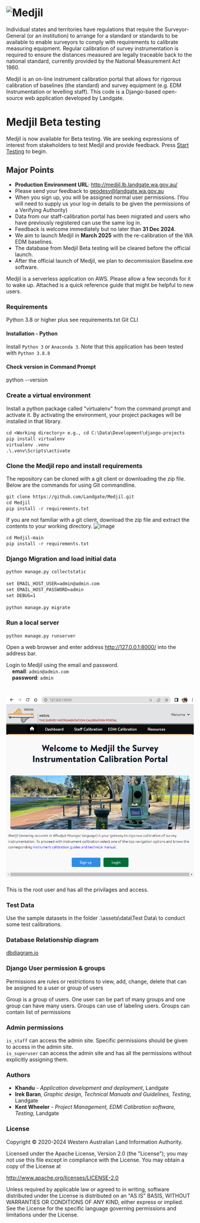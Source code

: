 # ![Medjil](https://github.com/Landgate/Medjil/blob/main/assets/logo-drawing.svg)

Individual states and territories have regulations that require the Surveyor-General (or an institution) to arrange for a standard or standards to be available to enable surveyors to comply with requirements to calibrate measuring equipment. Regular calibration of survey instrumentation is required to ensure the distances measured are legally traceable back to the national standard, currently provided by the National Measurement Act 1960.


Medjil is an on-line instrument calibration portal that allows for rigorous calibration of baselines (the standard) and survey equipment (e.g. EDM Instrumentation or levelling staff).
This code is a Django-based open-source web application developed by Landgate. 

# Medjil Beta testing

Medjil is now available for Beta testing. We are seeking expressions of interest from stakeholders to test Medjil and provide feedback.
Press [Start Testing](http://medjil.lb.landgate.wa.gov.au) to begin. 

## Major Points

- **Production Environment URL**: http://medjil.lb.landgate.wa.gov.au/
- Please send your feedback to geodesy@landgate.wa.gov.au
- When you sign up, you will be assigned normal user permissions. (You will need to supply us your log-in details to be given the permissions of a Verifying Authority)
- Data from our staff-calibration portal has been migrated and users who have previously registered can use the same log in.
- Feedback is welcome immediately but no later than **31 Dec 2024**.
- We aim to launch Medjil in **March 2025** with the re-calibration of the WA EDM baselines.
- The database from Medjil Beta testing will be cleared before the official launch.
- After the official launch of Medjil, we plan to decommission Baseline.exe software.

Medjil is a serverless application on AWS. Please allow a few seconds for it to wake up. Attached is a quick reference guide that might be helpful to new users.

### Requirements
Python 3.8 or higher plus see requirements.txt
Git CLI
#### Installation - Python
Install ```Python 3``` or ```Anaconda 3```. Note that this application has been tested with ```Python 3.8.8```
#### Check version in Command Prompt
python --version  

### Create a virtual environment
Install a python package called "virtualenv" from the command prompt and activate it. 
By activating the environment, your project packages will be installed in that library. 

```
cd <Working directory> e.g., cd C:\Data\Development\django-projects
pip install virtualenv 
virtualenv .venv
.\.venv\Scripts\activate
```

### Clone the Medjil repo and install requirements
The repository can be cloned with a git client or downloading the zip file.  
Below are the commands for using Git commandline.
  ```
  git clone https://github.com/Landgate/Medjil.git
  cd Medjil
  pip install -r requirements.txt
  ```
If you are not familiar with a git client, download the zip file and extract the contents to your working directory.
![image](https://user-images.githubusercontent.com/48744654/205527306-73fd1983-1669-429c-b7ff-bbe141248969.png)
```
cd Medjil-main
pip install -r requirements.txt
```
### Django Migration and load initial data
```
python manage.py collectstatic

set EMAIL_HOST_USER=admin@admin.com
set EMAIL_HOST_PASSWORD=admin
set DEBUG=1

python manage.py migrate
```

### Run a local server
```
python manage.py runserver
```
Open a web browser and enter address http://127.0.0.1:8000/ into the address bar. 

Login to Medjil using the email and password.  
&nbsp;&nbsp;&nbsp;&nbsp;**email**: ``admin@admin.com``  
&nbsp;&nbsp;&nbsp;&nbsp;**password**: ``admin``  

# ![Medjil](https://github.com/Landgate/Medjil/blob/main/assets/HomePage.PNG)

This is the root user and has all the privilages and access. 
### Test Data 
Use the sample datasets in the folder .\assets\data\Test Data\ to conduct some test calibrations. 

### Database Relationship diagram
[dbdiagram.io](https://dbdiagram.io/d/63db952d296d97641d7df322)

### Django User permission & groups
Permissions are rules or restrictions to view, add, change, delete that can be assigned to a user or group of users

Group is a group of users. One user can be part of many groups and one group can have many users. Groups can use of labeling users.
Groups can contain list of permissions

### Admin permissions
``is_staff`` can access the admin site. Specific permissions should be given to access in the admin site.   
``is_superuser`` can access the admin site and has all the permissions without explicitly assigning them. 

### Authors

* **Khandu** - *Application development and deployment*, Landgate
* **Irek Baran**, *Graphic design, Technical Manuals and Guidelines, Testing*, Landgate
* **Kent Wheeler** - *Project Management, EDMI Calibration software, Testing*, Landgate


### License
Copyright © 2020-2024 Western Australian Land Information Authority.

Licensed under the Apache License, Version 2.0 (the "License"); you may not use this file except in compliance with the License. You may obtain a copy of the License at

http://www.apache.org/licenses/LICENSE-2.0

Unless required by applicable law or agreed to in writing, software distributed under the License is distributed on an "AS IS" BASIS, WITHOUT WARRANTIES OR CONDITIONS OF ANY KIND, either express or implied. See the License for the specific language governing permissions and limitations under the License.
